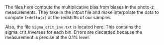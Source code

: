 The files here compute the multiplicative bias from biases in the photo-z measurements. They take in the intput file and make interpolate the data to compute `1+delta(z)` at the redshifts of our samples.

Also, the file `sigma_crit_inv.txt` is located here. This contains the sigma_crit_inverses for each bin. Errors are discarded because the measurement is precise at the 0.1% level.